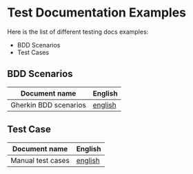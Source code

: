 
# Test Documentation Examples  
Here is the list of different testing docs examples:  
- BDD Scenarios  
- Test Cases  

## BDD Scenarios
| Document name         |English|
|-----------------------|---|
| Gherkin BDD scenarios | [english](BDD_test/bdd_scenario_01.md) |

## Test Case
| Document name   | English |
|-----------------|---------|
| Manual test cases | [english](<test cases/manual_test_case_01.md>) |

